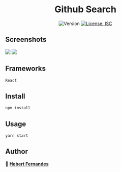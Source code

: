 <h1 align="center">Github Search</h1>
<p align="center">
  <img alt="Version" src="https://img.shields.io/badge/version-1.0.0-blue.svg?cacheSeconds=2592000" />
  <a href="#" target="_blank">
    <img alt="License: ISC" src="https://img.shields.io/badge/License-ISC-yellow.svg" />
  </a>
</p>

## Screenshots

<img src="https://i.ibb.co/wQJsnjC/1.jpg" />
<img src="https://i.ibb.co/mN1J1rq/2.jpg" />

## Frameworks

```sh
React
```

## Install

```sh
npm install
```

## Usage

```sh
yarn start
```

## Author

👤 <a href="https://www.linkedin.com/in/hebert-fernandes-de-lima-8b8913210/">**Hebert Fernandes**</a>
